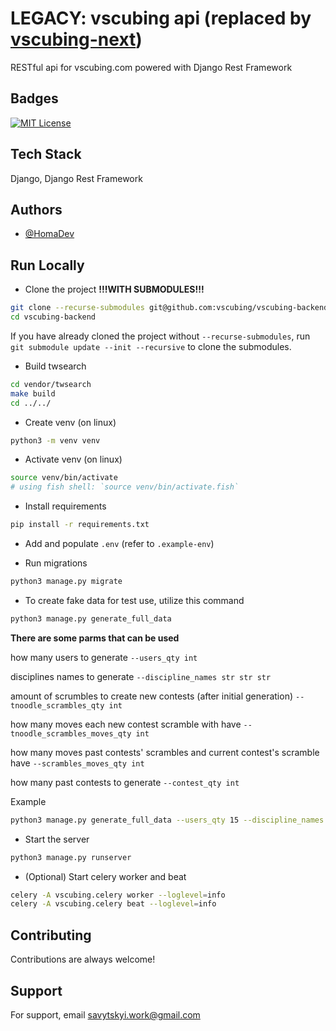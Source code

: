 # LEGACY: vscubing api (replaced by [vscubing-next](https://github.com/vscubing/vscubing-next/))

RESTful api for vscubing.com powered with Django Rest Framework


## Badges

[![MIT License](https://img.shields.io/badge/License-MIT-green.svg)](https://choosealicense.com/licenses/mit/)


## Tech Stack

Django, Django Rest Framework


## Authors

- [@HomaDev](https://github.com/HomaDev)

## Run Locally

- Clone the project **!!!WITH SUBMODULES!!!**

```bash
git clone --recurse-submodules git@github.com:vscubing/vscubing-backend.git -b dev
cd vscubing-backend
```

If you have already cloned the project without `--recurse-submodules`, run `git submodule update --init --recursive` to clone the submodules.

- Build twsearch
```bash
cd vendor/twsearch
make build
cd ../../
```

- Create venv (on linux)

```bash
python3 -m venv venv
```

- Activate venv (on linux)

```bash
source venv/bin/activate
# using fish shell: `source venv/bin/activate.fish`
```

- Install requirements

```bash
pip install -r requirements.txt
```

- Add and populate `.env` (refer to `.example-env`)

- Run migrations
```bash
python3 manage.py migrate
```

- To create fake data for test use, utilize this command
```bash
python3 manage.py generate_full_data
```
**There are some parms that can be used**

how many users to generate
`--users_qty int`

disciplines names to generate 
`--discipline_names str str str`

amount of scrumbles to create new contests (after initial generation)
`--tnoodle_scrambles_qty int`

how many moves each new contest scramble with have 
`--tnoodle_scrambles_moves_qty int`

how many moves past contests' scrambles and current contest's scramble have 
`--scrambles_moves_qty int`

how many past contests to generate 
`--contest_qty int`


Example
```bash
python3 manage.py generate_full_data --users_qty 15 --discipline_names 3by3 2by2 --tnoodle_scrambles_qty 20 --contest_qty 5 --tnoodle_scrambles_moves_qty 8 --scrambles_moves_qty 10
```

- Start the server

```bash
python3 manage.py runserver
```

- (Optional) Start celery worker and beat
```bash
celery -A vscubing.celery worker --loglevel=info
celery -A vscubing.celery beat --loglevel=info
```

## Contributing

Contributions are always welcome!


## Support

For support, email savytskyi.work@gmail.com
